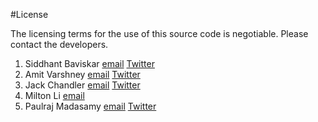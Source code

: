 #License

The licensing terms for the use of this source code is negotiable. Please contact the developers.

1. Siddhant Baviskar [email](mailto:siddhantfriends@yahoo.co.in) [Twitter](https://twitter.com/siddhantfri3nds)
2. Amit Varshney [email](mailto:amit.varshney1@yahoo.co.in) [Twitter](https://twitter.com/amitheunlimited)
3. Jack Chandler [email](mailto:edwardjackchandler@gmail.com) [Twitter](https://twitter.com/jackchan_)
4. Milton Li [email](mailto:tropa9527@hotmail.com)
5. Paulraj Madasamy [email](mail:paulrajmail@gmail.com) [Twitter](https://twitter.com/coolpaulraj)